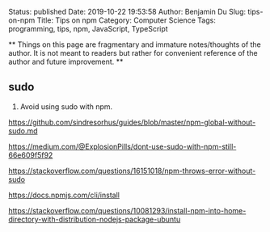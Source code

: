 Status: published
Date: 2019-10-22 19:53:58
Author: Benjamin Du
Slug: tips-on-npm
Title: Tips on npm
Category: Computer Science
Tags: programming, tips, npm, JavaScript, TypeScript

**
Things on this page are fragmentary and immature notes/thoughts of the author.
It is not meant to readers but rather for convenient reference of the author and future improvement.
**

## sudo 

1. Avoid using sudo with npm.

https://github.com/sindresorhus/guides/blob/master/npm-global-without-sudo.md

https://medium.com/@ExplosionPills/dont-use-sudo-with-npm-still-66e609f5f92


https://stackoverflow.com/questions/16151018/npm-throws-error-without-sudo


https://docs.npmjs.com/cli/install

https://stackoverflow.com/questions/10081293/install-npm-into-home-directory-with-distribution-nodejs-package-ubuntu
